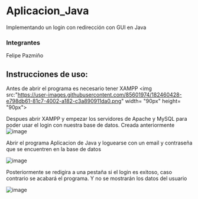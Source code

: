 # Aplicacion_Java
Implementando un login con redirección con GUI en Java

### Integrantes

Felipe Pazmiño

## Instrucciones de uso:

Antes de abrir el programa es necesario tener XAMPP <img src:"https://user-images.githubusercontent.com/85601974/182460428-e798db61-81c7-4002-a182-c3a890911da0.png" width= "90px" height= "90px">

Despues abrir XAMPP y empezar los servidores de Apache y MySQL para poder usar el login con nuestra base de datos. Creada anteriormente ![image](https://user-images.githubusercontent.com/85601974/182461027-48786c18-ddbc-41a3-bcb1-def7af7fd1cd.png)


Abrir el programa Aplicacion de Java y loguearse con un email y contraseña que se encuentren en la base de datos

![image](https://user-images.githubusercontent.com/85601974/182461187-f1570be1-8c10-41a4-b15d-46d2d7622f63.png)

Posteriormente se redigira a una pestaña si el login es exitoso, caso contrario se acabará el programa. Y no se mostrarán los datos del usuario

![image](https://user-images.githubusercontent.com/85601974/182461370-d1e634c7-39ca-4a88-8457-9fd24c4f1fc8.png)
